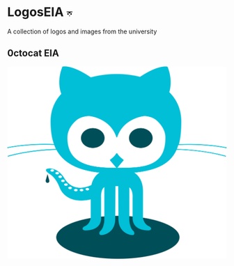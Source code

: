 # LogosEIA ![alt text](/assets/png/logo-eia-icon.png)
A collection of logos and images from the university 
## 0ctocat EIA
![alt text](/assets/png/octocat-eia.png)
